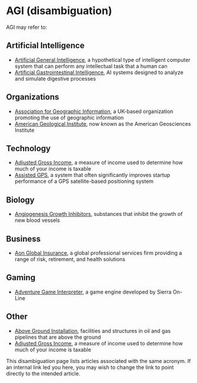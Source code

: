# AGI (disambiguation)

AGI may refer to:

## Artificial Intelligence

* [Artificial General Intelligence](../agi.md), a hypothetical type of intelligent computer system that can perform any intellectual task that a human can
* [Artificial Gastrointestinal Intelligence](ARTIFICIAL_GASTROINTESTINAL_INTELLIGENCE.md), AI systems designed to analyze and simulate digestive processes

## Organizations

* [Association for Geographic Information](ASSOCIATION_FOR_GEOGRAPHIC_INFORMATION.md), a UK-based organization promoting the use of geographic information
* [American Geological Institute](AMERICAN_GEOLOGICAL_INSTITUTE.md), now known as the American Geosciences Institute

## Technology

* [Adjusted Gross Income](ADJUSTED_GROSS_INCOME.md), a measure of income used to determine how much of your income is taxable
* [Assisted GPS](ASSISTED_GPS.md), a system that often significantly improves startup performance of a GPS satellite-based positioning system

## Biology

* [Angiogenesis Growth Inhibitors](ANGIOGENESIS_GROWTH_INHIBITORS.md), substances that inhibit the growth of new blood vessels

## Business

* [Aon Global Insurance](AON_GLOBAL_INSURANCE.md), a global professional services firm providing a range of risk, retirement, and health solutions

## Gaming

* [Adventure Game Interpreter](ADVENTURE_GAME_INTERPRETER.md), a game engine developed by Sierra On-Line

## Other

* [Above Ground Installation](ABOVE_GROUND_INSTALLATION.md), facilities and structures in oil and gas pipelines that are above the ground
* [Adjusted Gross Income](ADJUSTED_GROSS_INCOME.md), a measure of income used to determine how much of your income is taxable

This disambiguation page lists articles associated with the same acronym. If an internal link led you here, you may wish to change the link to point directly to the intended article.
